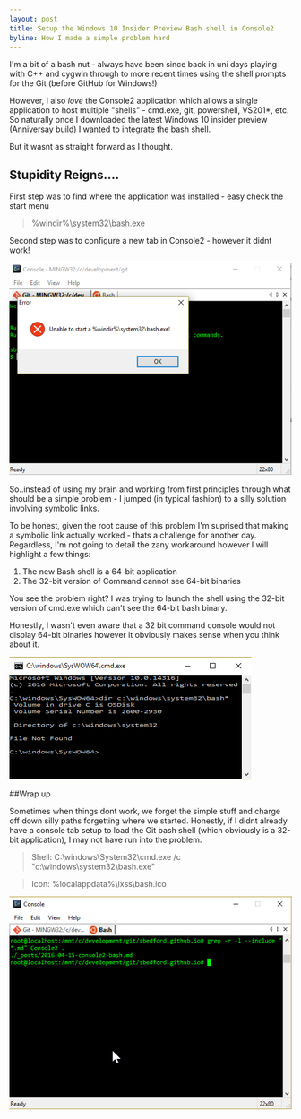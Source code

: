 ```yaml
---
layout: post
title: Setup the Windows 10 Insider Preview Bash shell in Console2
byline: How I made a simple problem hard
---
```


I'm a bit of a bash nut - always have been since back in uni days playing with C++ and cygwin through to more recent times using the shell prompts for the Git (before GitHub for Windows!)

However, I also _love_ the Console2 application which allows a single application to host multiple "shells" - cmd.exe, git, powershell, VS201*, etc.  So naturally once I downloaded the latest Windows 10 insider preview (Anniversay build) I wanted to integrate the bash shell.

But it wasnt as straight forward as I thought.

## Stupidity Reigns....

First step was to find where the application was installed - easy check the start menu

>  %windir%\system32\bash.exe

Second step was to configure a new tab in Console2 - however it didnt work!

![Console2 Error](/images/2016-04-15-console2-error.png "Console2 Error")

So..instead of using my brain and working from first principles through what should be a simple problem - I jumped (in typical fashion) to a silly solution involving symbolic links.  

To be honest, given the root cause of this problem I'm suprised that making a symbolic link actually worked - thats a challenge for another day.  Regardless, I'm not going to detail the zany workaround however I will highlight a few things:

1. The new Bash shell is a 64-bit application
1. The 32-bit version of Command cannot see 64-bit binaries

You see the problem right?  I was trying to launch the shell using the 32-bit version of cmd.exe which can't see the 64-bit bash binary.  

Honestly, I wasn't even aware that a 32 bit command console would not display 64-bit binaries however it obviously makes sense when you think about it.

![32 bit Cmd.exe](/images/2016-04-15-win32-64-cmd.png "32 bit Cmd.exe")

##Wrap up

Sometimes when things dont work, we forget the simple stuff and charge off down silly paths forgetting where we started.  Honestly, if I didnt already have a console tab setup to load the Git bash shell (which obviously is a 32-bit application), I may not have run into the problem.

> Shell: C:\windows\System32\cmd.exe /c "c:\windows\system32\bash.exe"

> Icon: %localappdata%\lxss\bash.ico

![Console2 Bash Working](/images/2016-04-15-console2-working.png "Console2 Working")